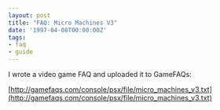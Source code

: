 ```yaml
---
layout: post
title: "FAQ: Micro Machines V3"
date: '1997-04-08T00:00:00Z'
tags:
- faq
- guide
---
```


I wrote a video game FAQ and uploaded it to GameFAQs:

[http://gamefaqs.com/console/psx/file/micro_machines_v3.txt](http://gamefaqs.com/console/psx/file/micro_machines_v3.txt)
